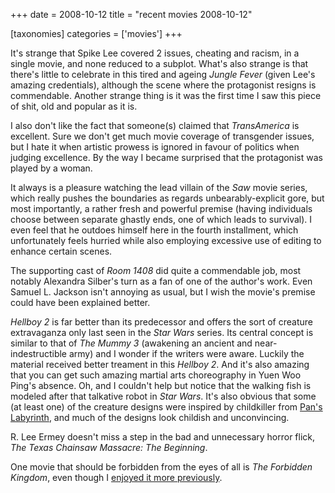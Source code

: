 +++
date = 2008-10-12
title = "recent movies 2008-10-12"

[taxonomies]
categories = ['movies']
+++

It\'s strange that Spike Lee covered 2 issues, cheating and racism, in a
single movie, and none reduced to a subplot. What\'s also strange is
that there\'s little to celebrate in this tired and ageing *Jungle
Fever* (given Lee\'s amazing credentials), although the scene where the
protagonist resigns is commendable. Another strange thing is it was the
first time I saw this piece of shit, old and popular as it is.

I also don\'t like the fact that someone(s) claimed that *TransAmerica*
is excellent. Sure we don\'t get much movie coverage of transgender
issues, but I hate it when artistic prowess is ignored in favour of
politics when judging excellence. By the way I became surprised that the
protagonist was played by a woman.

It always is a pleasure watching the lead villain of the *Saw* movie
series, which really pushes the boundaries as regards
unbearably-explicit gore, but most importantly, a rather fresh and
powerful premise (having individuals choose between separate ghastly
ends, one of which leads to survival). I even feel that he outdoes
himself here in the fourth installment, which unfortunately feels
hurried while also employing excessive use of editing to enhance certain
scenes.

The supporting cast of *Room 1408* did quite a commendable job, most
notably Alexandra Silber\'s turn as a fan of one of the author\'s work.
Even Samuel L. Jackson isn\'t annoying as usual, but I wish the movie\'s
premise could have been explained better.

*Hellboy 2* is far better than its predecessor and offers the sort of
creature extravaganza only last seen in the *Star Wars* series. Its
central concept is similar to that of *The Mummy 3* (awakening an
ancient and near-indestructible army) and I wonder if the writers were
aware. Luckily the material received better treament in this *Hellboy
2*. And it\'s also amazing that you can get such amazing martial arts
choreography in Yuen Woo Ping\'s absence. Oh, and I couldn\'t help but
notice that the walking fish is modeled after that talkative robot in
*Star Wars*. It\'s also obvious that some (at least one) of the creature
designs were inspired by childkiller from [Pan\'s Labyrinth], and much
of the designs look childish and unconvincing.

R. Lee Ermey doesn\'t miss a step in the bad and unnecessary horror
flick, *The Texas Chainsaw Massacre: The Beginning*.

One movie that should be forbidden from the eyes of all is *The
Forbidden Kingdom*, even though I [enjoyed it more previously].

  [Pan\'s Labyrinth]: http://tshepang.net/pans-labyrinth-2006
  [enjoyed it more previously]: http://tshepang.net/recent-movies-2008-05-28
